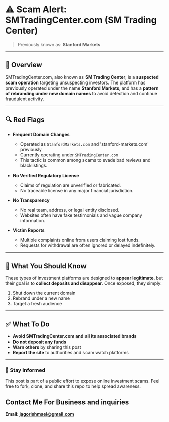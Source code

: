 # ⚠️ Scam Alert: SMTradingCenter.com (SM Trading Center)

> Previously known as: **Stanford Markets**

---

## 🚨 Overview

SMTradingCenter.com, also known as **SM Trading Center**, is a **suspected scam operation** targeting unsuspecting investors. The platform has previously operated under the name **Stanford Markets**, and has a **pattern of rebranding under new domain names** to avoid detection and continue fraudulent activity.

---

## 🔍 Red Flags

- **Frequent Domain Changes**  
  - Operated as `StanfordMarkets.com` and 'stanford-markets.com' previously  
  - Currently operating under `SMTradingCenter.com`  
  - This tactic is common among scams to evade bad reviews and blacklistings.

- **No Verified Regulatory License**  
  - Claims of regulation are unverified or fabricated.  
  - No traceable license in any major financial jurisdiction.

- **No Transparency**  
  - No real team, address, or legal entity disclosed.  
  - Websites often have fake testimonials and vague company information.

- **Victim Reports**  
  - Multiple complaints online from users claiming lost funds.  
  - Requests for withdrawal are often ignored or delayed indefinitely.

---

## 🧠 What You Should Know

These types of investment platforms are designed to **appear legitimate**, but their goal is to **collect deposits and disappear**. Once exposed, they simply:

1. Shut down the current domain
2. Rebrand under a new name
3. Target a fresh audience

---

## ✅ What To Do

- **Avoid SMTradingCenter.com and all its associated brands**
- **Do not deposit any funds**
- **Warn others** by sharing this post
- **Report the site** to authorities and scam watch platforms

---

### 🔗 Stay Informed

This post is part of a public effort to expose online investment scams. Feel free to fork, clone, and share this repo to help spread awareness.

## Contact Me For Business and inquiries

**Email: jagorishmael@gmail.com**

